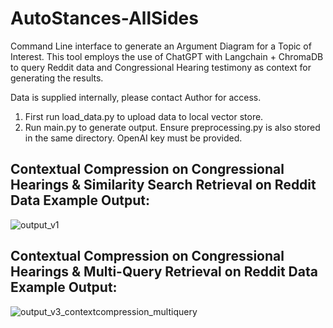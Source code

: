 # AutoStances-AllSides

Command Line interface to generate an Argument Diagram for a Topic of Interest. This tool employs the use of ChatGPT with Langchain + ChromaDB to query Reddit data and Congressional Hearing testimony as context for
generating the results.

Data is supplied internally, please contact Author for access.

1. First run load_data.py to upload data to local vector store.
2. Run main.py to generate output. Ensure preprocessing.py is also stored in the same directory. OpenAI key must be provided.


## Contextual Compression on Congressional Hearings & Similarity Search Retrieval on Reddit Data Example Output:
![output_v1](https://github.com/Armaniii/AutoStances-AllSides/assets/25016724/0b65afd4-1636-42e5-befb-28e058ad125a)



## Contextual Compression on Congressional Hearings & Multi-Query Retrieval on Reddit Data Example Output:
![output_v3_contextcompression_multiquery](https://github.com/Armaniii/AutoStances-AllSides/assets/25016724/98ae07f5-255a-4141-8677-b829d2c06935)
